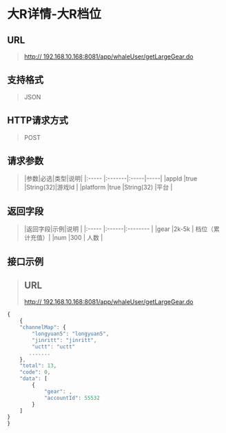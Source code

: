 # 大R详情-大R档位

## URL
> [http:// 192.168.10.168:8081/app/whaleUser/getLargeGear.do](http://dataviewer.ilongyuan.com.cn/app/whaleUser/getLargeGear.do)

## 支持格式
> JSON

## HTTP请求方式
> POST

## 请求参数
> |参数|必选|类型|说明|
|:-----  |:-------|:-----|-----|
|appId    |true    |String(32)|游戏Id |
|platform    |true    |String(32)   |平台 |


## 返回字段
> |返回字段|示例|说明            |
|:-----   |:------|:-------- |
|gear |2k-5k | 档位（累计充值）|
|num |300 | 人数   |



## 接口示例
> ## URL
> [http:// 192.168.10.168:8081/app/whaleUser/getLargeGear.do](http://dataviewer.ilongyuan.com.cn/app/whaleUser/getLargeGear.do)

``` javascript
{
    {
    "channelMap": {
        "longyuan5": "longyuan5",
        "jinritt": "jinritt",
        "uctt": "uctt"
       .......
    },
    "total": 13,
    "code": 0,
    "data": [
        {
            "gear": ,
            "accountId": 55532
        }
    ]
}
}
